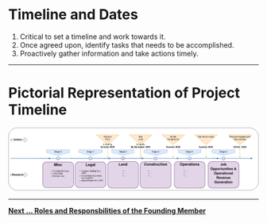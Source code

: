 
# Timeline and Dates

1.  Critical to set a timeline and work towards it.
2.  Once agreed upon, identify tasks that needs to be accomplished.
3.  Proactively gather information and take actions timely.

---
# Pictorial Representation of Project Timeline
![Project Timeline Sequence](../images/Project_timeline_sequence.jpg)


---

[**Next ... Roles and Responsbilities of the Founding Member**](https://github.com/RameshBalasubramanian/SpecialNeedsHomeVA/blob/main/3%20-%20Founding%20Members/Founding-Builders-Trust-Roles.md)
